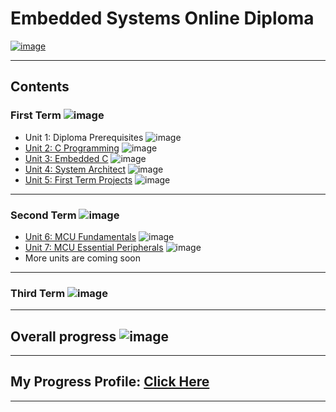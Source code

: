 # Embedded Systems Online Diploma

[![image](https://drive.google.com/file/d/1vzwfkerICj_4A8LbKmmJYwwyDeECDuFD)](https://www.learn-in-depth.com/online-diploma/minakaram.me%40gmail.com)

---

## Contents

### First Term ![image](https://progress-bar.dev/60/?title=Done)

- Unit 1: Diploma Prerequisites ![image](https://progress-bar.dev/100/?title=No_Assignments&color=bababa)
- [Unit 2: C Programming](02_C_Programming) ![image](https://progress-bar.dev/100/)
- [Unit 3: Embedded C](03_Embedded_C) ![image](https://progress-bar.dev/70/)
- [Unit 4: System Architect](04_System_Architect) ![image](https://progress-bar.dev/0/)
- [Unit 5: First Term Projects](05_First_Term_Projects) ![image](https://progress-bar.dev/0/)

---

### Second Term ![image](https://progress-bar.dev/0/?title=Start_Soon&color=ff00ff)

- [Unit 6: MCU Fundamentals](06_MCU_Fundamentals) ![image](https://progress-bar.dev/0/)
- [Unit 7: MCU Essential Peripherals](07_MCU_Essential_Peripherals) ![image](https://progress-bar.dev/0/)
- More units are coming soon

---

### Third Term ![image](https://progress-bar.dev/0/?title=In_2023&color=ff0000)

---

## Overall progress ![image](https://progress-bar.dev/1/2/?scale=3&title=Terms&suffix=&width=230&color=aa00ff)

---

## My Progress Profile: [Click Here](https://www.learn-in-depth.com/online-diploma/minakaram.me%40gmail.com)

---